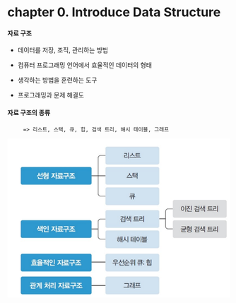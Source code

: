 # chapter 0. Introduce Data Structure

#### 자료 구조

- 데이터를 저장, 조직, 관리하는 방법   

- 컴퓨터 프로그래밍 언어에서 효율적인 데이터의 형태

- 생각하는 방법을 훈련하는 도구

- 프로그래밍과 문제 해결도   

#### 자료 구조의 종류
         => 리스트, 스택, 큐, 힙, 검색 트리, 해시 테이블, 그래프
         
![datastructure](https://github.com/BangYunseo/TIL/blob/main/CS/Data%20Structure/%20Image/ch00/datastructure.PNG) 
